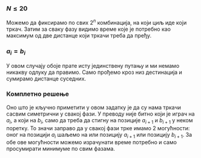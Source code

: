 ﻿### $N\leq 20$
Можемо да фиксирамо по свих $2^n$ комбинација, на који циљ иде који тркач. Затим за сваку фазу видимо време које је потребно као максимум од две дистанце који тркачи треба да пређу.
### $a_i=b_i$
У овом случају обоје прате исту јединствену путању и ми немамо никакву одлуку да правимо. Само прођемо кроз низ дестинација и сумирамо дистанце суседних.
### Комплетно решење
Оно што је кључно приметити у овом задатку је да су нама тркачи сасвим симетрични у свакој фази. У преводу није битно који је играч на $a_i$, а који на $b_i$,  само да треба да стигну на позиције $a_{i+1}$ и $b_{i+1}$ у неком поретку. То значи заправо да у свакој фази трке имамо $2$ могућности: оног на позицији $a_i$ шаљемо на или позицију $a_{i+1}$ или позицију $b_{i+1}$. За обе ове могућности можемо израчунати време потребно и само просумирати минимуме по свим фазама.
